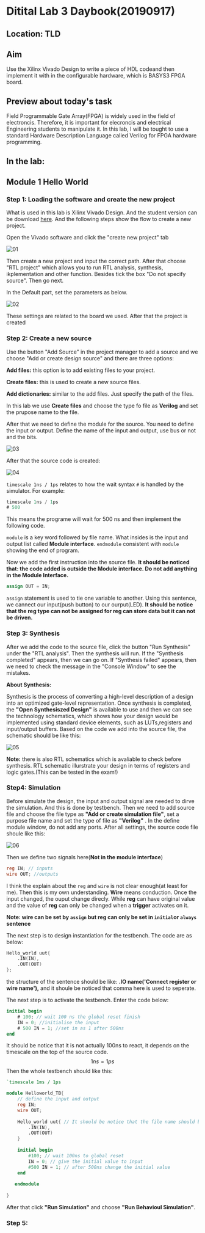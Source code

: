 # Ditital Lab 3 Daybook(20190917)

## Location: TLD

## Aim

Use the Xilinx Vivado Design to write a piece of HDL codeand then implement it with in the configurable hardware, which is BASYS3 FPGA board.

## Preview about today's task

Field Programmable Gate Array(FPGA)  is widely used in the field of electroncis. Therefore, it is important for elecroncis and electrical Engineering students to manipulate it. In this lab, I will be tought to use a standard Hardware Description Language called Verilog for FPGA hardware programming.

## In the lab:

## Module 1 Hello World

### **Step 1: Loading the software and create the new project**

What is used in this lab is Xilinx Vivado Design. And the student version can be download [here](https://www.xilinx.com/support/download.html). And the following steps show the flow to create a new project.

Open the Vivado software and click the "create new project" tab

![01](C:\Users\taleman\Desktop\Review_digit_lab_\graph\01.png)

Then create a new project and input the correct path. After that choose "RTL project" which allows you to run RTL analysis, synthesis, ikplementation and other function. Besides tick the box "Do not specify source". Then go next.

In the Default part, set the parameters as below.

![02](C:\Users\taleman\Desktop\Review_digit_lab_\graph\02.png)

These settings are related to the board we used. After that the project is created

### **Step 2: Create a new source**

Use the button "Add Source" in the project manager to add a source and we choose "Add or create design source" and there are three options: 

**Add files:** this option is to add existing files to your project.

**Create files:** this is used to create a new source files.

**Add dictionaries:** similar to the add files. Just specify the path of the files.

In this lab we use **Create files** and choose the type fo file as **Verilog** and set the prupose name to the file.

After that we need to define the module for the source. You need to define the input or output. Define the name of the input and output, use bus or not and the bits.

![03](C:\Users\taleman\Desktop\Review_digit_lab_\graph\03.png)

After that the source code is created:

![04](C:\Users\taleman\Desktop\Review_digit_lab_\graph\04.png)

`timescale 1ns / 1ps` relates to how the wait syntax `#` is handled by the simulator. For example:

```verilog
timescale 1ns / 1ps
# 500
```

This means the programe will wait for 500 ns and then implement the following code.

`module` is a key word followed by file name. What insides is the input and output list called **Module interface**. `endmodule` consistent with `module` showing the end of program.

Now we add the first instruction into the source file. **It should be noticed that: the code added is outside the Module interface. Do not add anything in the Module Interface.**

```verilog
assign OUT = IN;
```

`assign` statement is used to tie one variable to another. Using this sentence, we cannect our input(push button) to our ourput(LED). **It should be notice that the reg type can not be assigned for reg can store data but it can not be driven.**

### **Step 3: Synthesis**

After we add the code to the source file, click the button "Run Synthesis" under the "RTL analysis".  Then the synthesis will run. If the "Synthesis completed" appears, then we can go on. If "Synthesis failed" appears, then we need to check the message in the "Console Window" to see the mistakes.

**About Synthesis:**

Synthesis is the process of converting a high-level description of a design into an optimized gate-level representation. Once synthesis is completed, the **"Open Synthesiszed Design"** is available to use and then we can see the technology schematics, which shows how your design would be implemented using standard device elements, such as LUTs,registers and input/output buffers. Based on the code we add into the source file, the schematic should be like this:

![05](C:\Users\taleman\Desktop\Review_digit_lab_\graph\05.png)

**Note:** there is also RTL schematics which is avaliable to check before synthesis. RTL schematic illurstrate your design in  terms of registers and logic gates.(This can be tested in the exam!)

### **Step4: Simulation**

Before simulate the design, the input and output signal are needed to dirve the simulation. And this is done by testbench. Then we need to add source file and choose the file type as **"Add or create simulation file"**, set a purpose file name and set the type of file as **"Verilog"** . In the define module window, do not add any ports. After all settings, the source code file shoule like this:

![06](C:\Users\taleman\Desktop\Review_digit_lab_\graph\06.png)



Then we define two signals here(**Not in the module interface**)

```verilog
reg IN; // inputs
wire OUT; //outputs
```

I think the explain about the `reg` and `wire` is not clear enough(at least for me). Then this is my own understanding. **Wire** means conduction. Once the input changed, the ouput change direcly. While **reg** can have original value and the value of **reg** can only be changed when a **trigger** activates on it.

**Note: wire can be set by `assign`  but reg can only be set in `initial`or `always` sentence**

The next step is to design instantiation for the testbench. The code are as below:

```verilog
Hello_world uut{
	.IN(IN),
	.OUT(OUT)
};
```

the structure of the sentence should be like: **.IO name('Connect register or wire name'),** and it shoule be noticed that comma here is used to seperate.

The next step is to activate the testbench. Enter the code below:

```verilog
initial begin
    # 100; // wait 100 ns the global reset finish
    IN = 0; //initialise the input
    # 500 IN = 1; //set in as 1 after 500ns
end
```

It should be notice that it is not actually 100ns to react, it depends on the timescale on the top of the source code. 
$$
1ns = 1ps
$$
Then the whole testbench should like this:

```verilog
`timescale 1ms / 1ps

module Helloworld_TB{
    // define the input and output
    reg IN; 
    wire OUT;
    
    Hello_world uut{ // It should be notice that the file name should be consist with the source file
        .IN(IN),
        .OUT(OUT)
    }
    
    initial begin
        #100; // wait 100ns to global reset
        IN = 0; // give the initial value to input
        #500 IN = 1; // after 500ns change the initial value
    end
    
   endmodule
    
}
```

After that click **"Run Simulation"** and choose **"Run Behavioul Simulation"**. 

### Step 5: 